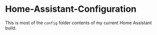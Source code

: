 # Home-Assistant-Configuration

This is most of the `config` folder contents of my current Home Assistant build.
